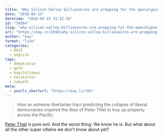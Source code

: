 ```yaml
---
title: "Why Silicon Valley billionaires are prepping for the apocalypse in New Zealand"
date: "2018-04-15"
datetime: "2018-04-15 21:22:36"
id: "34564"
slug: "why-silicon-valley-billionaires-are-prepping-for-the-apocalypse-in-new-zealand"
url: "https://eay.cc/2018/why-silicon-valley-billionaires-are-prepping-for-the-apocalypse-in-new-zealand/"
author: "eay"
format: "link"
categories:
  - 0815
  - english
tags:
  - demokratie
  - geld
  - kapitalismus
  - netzkultur
  - zukunft
meta:
  - yourls_shorturl: "https://eay.li/34t"
---
```


> How an extreme libertarian tract predicting the collapse of liberal demo­cracies inspired the likes of Peter Thiel to buy up property across the Pacific.

[Peter Thiel](https://en.wikipedia.org/wiki/Peter_Thiel) is pure evil. And the worst thing: We know he is. But what about all the other super villains we don't know about yet?

